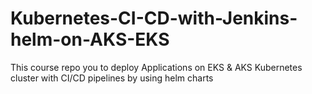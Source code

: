 # Kubernetes-CI-CD-with-Jenkins-helm-on-AKS-EKS
This course repo you to deploy Applications on EKS &amp; AKS Kubernetes cluster with CI/CD pipelines by using helm charts
